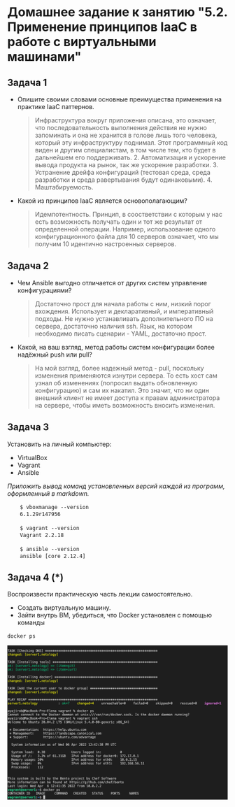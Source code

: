 
# Домашнее задание к занятию "5.2. Применение принципов IaaC в работе с виртуальными машинами"



## Задача 1

- Опишите своими словами основные преимущества применения на практике IaaC паттернов.
    > Инфраструктура вокруг приложения описана, это означает, что последовательность выполнения действия не нужно запоминать и она не хранится в голове лишь того человека, который этy инфраструктуру поднимал. Этот программный код виден и другим специалистам, в том числе тем, кто будет в дальнейшем его поддерживать. 2. Автоматизация и ускорение вывода продукта на рынок, так же ускорение разработки. 3. Устранение дрейфа конфигураций (тестовая среда, среда разработки и среда равертывания будут одинаковыми). 4. Маштабируемость.

- Какой из принципов IaaC является основополагающим?
    >Идемпотентность. Принцип, в соостветствии с которым у нас есть возможность получать один и тот же результат от определенной операции. Например, использование одного конфигурационного файла для 10 серверов означает, что мы получим 10 идентично настроенных серверов.

## Задача 2

- Чем Ansible выгодно отличается от других систем управление конфигурациями?
    > Достаточно прост для начала работы с ним, низкий порог вхождения. Использует и декларативный, и императивный подходы. Не нужно устанавливать дополнительного ПО на сервера, достаточно наличия ssh. Язык, на котором необходимо писать сценарии - YAML, достаточно прост.
- Какой, на ваш взгляд, метод работы систем конфигурации более надёжный push или pull?
    >На мой взгляд, более надежный метод - pull, поскольку изменения применяются изнутри сервера. То есть хост сам узнал об изменениях (попросил выдать обновленную конфигурацию) и сам их накатил. Это значит, что ни один внешний клиент не имеет доступа к правам администратора на сервере, чтобы иметь возможность вносить изменения.

## Задача 3

Установить на личный компьютер:

- VirtualBox
- Vagrant
- Ansible

*Приложить вывод команд установленных версий каждой из программ, оформленный в markdown.*

        $ vboxmanage --version
        6.1.29r147956

        $ vagrant --version
        Vagrant 2.2.18

        $ ansible --version
        ansible [core 2.12.4]

## Задача 4 (*)

Воспроизвести практическую часть лекции самостоятельно.

- Создать виртуальную машину.
- Зайти внутрь ВМ, убедиться, что Docker установлен с помощью команды
```
docker ps
```
![Practice](https://github.com/lenazve1996/devops-netology/blob/master/virt_homeworks/05-virt-02-iaac/05.02%20Practice.png)